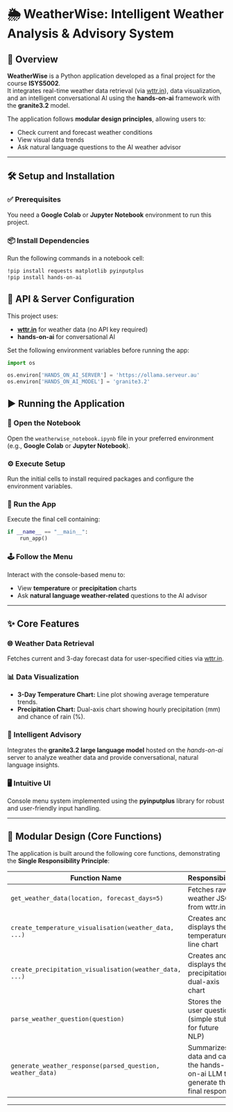 # 🌦️ WeatherWise: Intelligent Weather Analysis & Advisory System

## 🌟 Overview
**WeatherWise** is a Python application developed as a final project for the course **ISYS5002**.  
It integrates real-time weather data retrieval (via [wttr.in](https://wttr.in)), data visualization, and an intelligent conversational AI using the **hands-on-ai** framework with the **granite3.2** model.

The application follows **modular design principles**, allowing users to:
- Check current and forecast weather conditions
- View visual data trends
- Ask natural language questions to the AI weather advisor

---

## 🛠️ Setup and Installation

### ✅ Prerequisites
You need a **Google Colab** or **Jupyter Notebook** environment to run this project.

### 📦 Install Dependencies
Run the following commands in a notebook cell:

```bash
!pip install requests matplotlib pyinputplus
!pip install hands-on-ai
```

## 🔐 API & Server Configuration

This project uses:

- **[wttr.in](https://wttr.in)** for weather data (no API key required)  
- **hands-on-ai** for conversational AI

Set the following environment variables before running the app:

```python
import os

os.environ['HANDS_ON_AI_SERVER'] = 'https://ollama.serveur.au'
os.environ['HANDS_ON_AI_MODEL'] = 'granite3.2'
```

## ▶️ Running the Application

### 🧩 Open the Notebook
Open the `weatherwise_notebook.ipynb` file in your preferred environment (e.g., **Google Colab** or **Jupyter Notebook**).

### ⚙️ Execute Setup
Run the initial cells to install required packages and configure the environment variables.

### 🚀 Run the App
Execute the final cell containing:

```python
if __name__ == "__main__":
    run_app()
```

### 🕹️ Follow the Menu

Interact with the console-based menu to:

- View **temperature** or **precipitation** charts  
- Ask **natural language weather-related** questions to the AI advisor


---

## ✨ Core Features

### 🌐 Weather Data Retrieval
Fetches current and 3-day forecast data for user-specified cities via [wttr.in](https://wttr.in).

### 📊 Data Visualization
- **3-Day Temperature Chart:** Line plot showing average temperature trends.  
- **Precipitation Chart:** Dual-axis chart showing hourly precipitation (mm) and chance of rain (%).

### 🧠 Intelligent Advisory
Integrates the **granite3.2 large language model** hosted on the *hands-on-ai* server to analyze weather data and provide conversational, natural language insights.

### 🖥️ Intuitive UI
Console menu system implemented using the **pyinputplus** library for robust and user-friendly input handling.

---


## 🧱 Modular Design (Core Functions)

The application is built around the following core functions, demonstrating the **Single Responsibility Principle**:

| Function Name | Responsibility |
|----------------|----------------|
| `get_weather_data(location, forecast_days=5)` | Fetches raw weather JSON from wttr.in |
| `create_temperature_visualisation(weather_data, ...)` | Creates and displays the temperature line chart |
| `create_precipitation_visualisation(weather_data, ...)` | Creates and displays the precipitation dual-axis chart |
| `parse_weather_question(question)` | Stores the user question (simple stub for future NLP) |
| `generate_weather_response(parsed_question, weather_data)` | Summarizes data and calls the hands-on-ai LLM to generate the final response |

---


